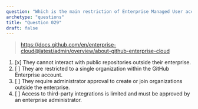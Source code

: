 ```yaml
---
question: "Which is the main restriction of Enterprise Managed User accounts in GitHub Enterprise Cloud?"
archetype: "questions"
title: "Question 029"
draft: false
---
```


> https://docs.github.com/en/enterprise-cloud@latest/admin/overview/about-github-enterprise-cloud
1. [x] They cannot interact with public repositories outside their enterprise.
1. [ ] They are restricted to a single organization within the GitHub Enterprise account.
1. [ ] They require administrator approval to create or join organizations outside the enterprise.
1. [ ] Access to third-party integrations is limited and must be approved by an enterprise administrator.
